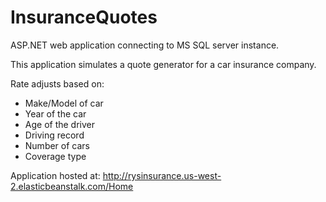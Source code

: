 # InsuranceQuotes
ASP.NET web application connecting to MS SQL server instance.

This application simulates a quote generator for a car insurance company.

Rate adjusts based on:
* Make/Model of car
* Year of the car
* Age of the driver
* Driving record
* Number of cars
* Coverage type

Application hosted at: http://rysinsurance.us-west-2.elasticbeanstalk.com/Home
